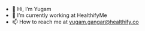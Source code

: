 - 👋 Hi, I’m Yugam
- 🚀 I’m currently working at HealthifyMe
- 📫 How to reach me at yugam.gangar@healthify.co

<!---
yugam-hme/yugam-hme is a ✨ special ✨ repository because its `README.md` (this file) appears on your GitHub profile.
You can click the Preview link to take a look at your changes.
--->
